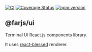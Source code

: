 
[![CI](https://github.com/farjs/farjs-ui/actions/workflows/ci.yml/badge.svg?branch=main)](https://github.com/farjs/farjs-ui/actions/workflows/ci.yml?query=workflow%3Aci+branch%3Amain)
[![Coverage Status](https://coveralls.io/repos/github/farjs/farjs-ui/badge.svg?branch=main)](https://coveralls.io/github/farjs/farjs-ui?branch=main)
[![npm version](https://img.shields.io/npm/v/@farjs/ui)](https://www.npmjs.com/package/@farjs/ui)

## @farjs/ui

Terminal UI React.js components library.

It uses [react-blessed](https://github.com/Yomguithereal/react-blessed) renderer.
